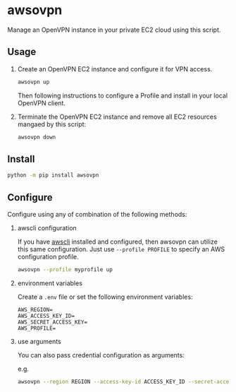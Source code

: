 # awsovpn

Manage an OpenVPN instance in your private EC2 cloud using this script. 


## Usage

1. Create an OpenVPN EC2 instance and configure it for VPN access.

    ```bash
    awsovpn up
    ```

    Then following instructions to configure a Profile and install in your local OpenVPN client.

2. Terminate the OpenVPN EC2 instance and remove all EC2 resources mangaed by this script:

    ```bash
    awsovpn down
    ```



## Install

```bash
python -m pip install awsovpn
```

## Configure

Configure using any of combination of the following methods:

1. awscli configuration

    If you have [awscli](https://aws.amazon.com/cli/) installed and configured, then awsovpn can utilize this same configuration. Just use `--profile PROFILE` to specify an AWS configuration profile. 

    ```bash
    awsovpn --profile myprofile up
    ``````

2. environment variables

    Create a `.env` file or set the following environment variables: 

    ```text
    AWS_REGION=
    AWS_ACCESS_KEY_ID=
    AWS_SECRET_ACCESS_KEY=
    AWS_PROFILE=
    ```

3. use arguments

    You can also pass credential configuration as arguments:

    e.g.

    ```bash
    awsovpn --region REGION --access-key-id ACCESS_KEY_ID --secret-access-key SECRET_ACCESS_KEY
    ```
